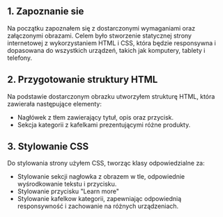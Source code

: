 
## 1. Zapoznanie sie

Na początku zapoznałem się z dostarczonymi wymaganiami oraz załączonymi obrazami. Celem było stworzenie statycznej strony internetowej z wykorzystaniem HTML i CSS, która będzie responsywna i dopasowana do wszystkich urządzeń, takich jak komputery, tablety i telefony. 

## 2. Przygotowanie struktury HTML

Na podstawie dostarczonym obrazku utworzyłem strukturę HTML, która zawierała następujące elementy:
- Nagłówek z tłem zawierający tytuł, opis oraz przycisk.
- Sekcja kategorii z kafelkami prezentującymi różne produkty.

## 3. Stylowanie CSS

Do stylowania strony użyłem CSS, tworząc klasy odpowiedzialne za:
- Stylowanie sekcji nagłowka z obrazem w tle, odpowiednie wyśrodkowanie tekstu i przycisku.
- Stylowanie przycisku "Learn more"
- Stylowanie kafelkow kategorii, zapewniając odpowiednią responsywność i zachowanie na różnych urządzeniach.
